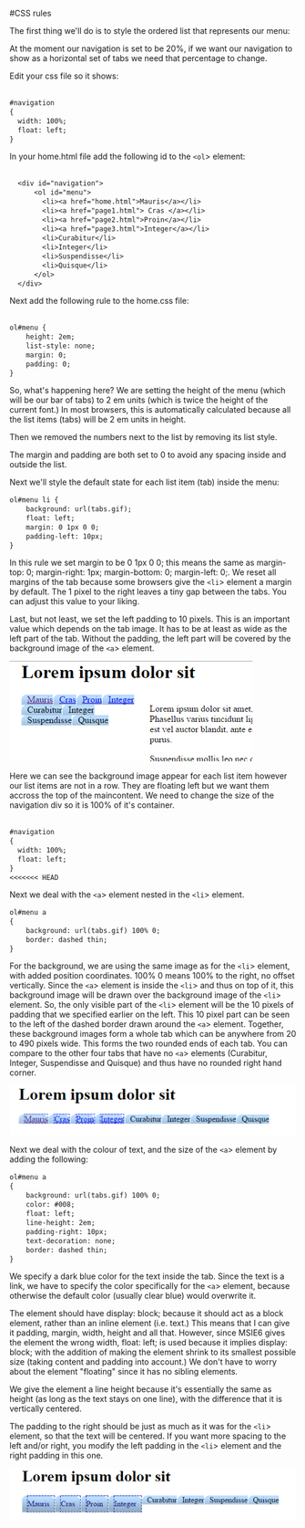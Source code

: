 #CSS rules

The first thing we'll do is to style the ordered list that represents our menu:

At the moment our navigation is set to be 20%, if we want our navigation to show as a horizontal set of tabs we need that percentage to change.

Edit your css file so it shows:

~~~

#navigation
{  
  width: 100%;
  float: left;  
}

~~~

In your home.html file add the following id to the `<ol`> element:

~~~

  <div id="navigation">  
      <ol id="menu">  
        <li><a href="home.html">Mauris</a></li>  
        <li><a href="page1.html"> Cras </a></li>  
        <li><a href="page2.html">Proin</a></li>  
        <li><a href="page3.html">Integer</a></li>  
        <li>Curabitur</li>  
        <li>Integer</li>  
        <li>Suspendisse</li>  
        <li>Quisque</li>  
      </ol>  
  </div>

~~~

Next add the following rule to the home.css file:

~~~

ol#menu {
    height: 2em;
    list-style: none;
    margin: 0;
    padding: 0;
}

~~~


So, what's happening here? We are setting the height of the menu (which will be our bar of tabs) to 2 em units (which is twice the height of the current font.) In most browsers, this is automatically calculated because all the list items (tabs) will be 2 em units in height.

Then we removed the numbers next to the list by removing its list style.

The margin and padding are both set to 0 to avoid any spacing inside and outside the list. 



Next we'll style the default state for each list item (tab) inside the menu:

~~~
ol#menu li {
    background: url(tabs.gif);
    float: left;
    margin: 0 1px 0 0;
    padding-left: 10px;
}
~~~


In this rule we set margin to be  0 1px 0 0; this means the same as margin-top: 0; margin-right: 1px; margin-bottom: 0; margin-left: 0;. We reset all margins of the tab because some browsers give the `<li`> element a margin by default. The 1 pixel to the right leaves a tiny gap between the tabs. You can adjust this value to your liking.

Last, but not least, we set the left padding to 10 pixels. This is an important value which depends on the tab image. It has to be at least as wide as the left part of the tab. Without the padding, the left part will be covered by the background image of the `<a`> element. 


![](./img/03.png)


Here we can see the background image appear for each list item however our list items are not in a row. They are floating left but we want them accross the top of the maincontent. We need to change the size of the navigation div so it is 100% of it's container.

~~~

#navigation
{  
  width: 100%;
  float: left;  
}
<<<<<<< HEAD

~~~


Next we deal with the `<a`> element nested in the `<li`> element.

~~~
ol#menu a 
{
    background: url(tabs.gif) 100% 0;
    border: dashed thin;
}

~~~


For the background, we are using the same image as for the `<li`> element, with added position coordinates. 100% 0 means 100% to the right, no offset vertically. Since the `<a`> element is inside the `<li`> and thus on top of it, this background image will be drawn over the background image of the `<li`> element. So, the only visible part of the `<li`> element will be the 10 pixels of padding that we specified earlier on the left. This 10 pixel part can be seen to the left of the dashed border drawn around the `<a`> element. Together, these background images form a whole tab which can be anywhere from 20 to 490 pixels wide. This forms the two rounded ends of each tab. You can compare to the other four tabs that have no `<a`> elements (Curabitur, Integer, Suspendisse and Quisque) and thus have no rounded right hand corner.


![](./img/04.png)

Next we deal with the colour of text, and the size of the `<a`> element by adding the following:

~~~
ol#menu a
{
    background: url(tabs.gif) 100% 0;
    color: #008;
    float: left;
    line-height: 2em;
    padding-right: 10px;
    text-decoration: none;
    border: dashed thin;
}

~~~

We specify a dark blue color for the text inside the tab. Since the text is a link, we have to specify the color specifically for the `<a`> element, because otherwise the default color (usually clear blue) would overwrite it.

The element should have display: block; because it should act as a block element, rather than an inline element (i.e. text.) This means that I can give it padding, margin, width, height and all that. However, since MSIE6 gives the element the wrong width, float: left; is used because it implies display: block; with the addition of making the element shrink to its smallest possible size (taking content and padding into account.) We don't have to worry about the element "floating" since it has no sibling elements.

We give the element a line height because it's essentially the same as height (as long as the text stays on one line), with the difference that it is vertically centered.

The padding to the right should be just as much as it was for the `<li`> element, so that the text will be centered. If you want more spacing to the left and/or right, you modify the left padding in the `<li`> element and the right padding in this one.

![](./img/05.png)

